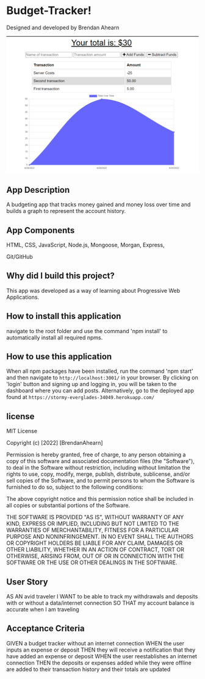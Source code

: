 # Budget-Tracker!
Designed and developed by Brendan Ahearn

![Hello Word](https://github.com/Arcanaut/Budget-Tracker/blob/main/public/assets/thumbnail.png)
## App Description
A budgeting app that tracks money gained and money loss over time and builds a graph to represent the account history.

## App Components
HTML,
CSS,
JavaScript,
Node.js,
Mongoose,
Morgan,
Express,

Git/GitHub
## Why did I build this project?
This app was developed as a way of learning about Progressive Web Applications.

## How to install this application
navigate to the root folder and use the command 'npm install' to automatically install all required npms.
## How to use this application
When all npm packages have been installed, run the command 'npm start' and then navigate to `http://localhost:3001/` in your browser.
By clicking on 'login' button and signing up and logging in, you will be taken to the dashboard where you can add posts. Alternatively, go to the deployed app found at `https://stormy-everglades-34049.herokuapp.com/`
## license
MIT License

Copyright (c) [2022] [BrendanAhearn]

Permission is hereby granted, free of charge, to any person obtaining a copy of this software and associated documentation files (the "Software"), to deal in the Software without restriction, including without limitation the rights to use, copy, modify, merge, publish, distribute, sublicense, and/or sell copies of the Software, and to permit persons to whom the Software is furnished to do so, subject to the following conditions:

The above copyright notice and this permission notice shall be included in all copies or substantial portions of the Software.

THE SOFTWARE IS PROVIDED "AS IS", WITHOUT WARRANTY OF ANY KIND, EXPRESS OR IMPLIED, INCLUDING BUT NOT LIMITED TO THE WARRANTIES OF MERCHANTABILITY, FITNESS FOR A PARTICULAR PURPOSE AND NONINFRINGEMENT. IN NO EVENT SHALL THE AUTHORS OR COPYRIGHT HOLDERS BE LIABLE FOR ANY CLAIM, DAMAGES OR OTHER LIABILITY, WHETHER IN AN ACTION OF CONTRACT, TORT OR OTHERWISE, ARISING FROM, OUT OF OR IN CONNECTION WITH THE SOFTWARE OR THE USE OR OTHER DEALINGS IN THE SOFTWARE.

## User Story
AS AN avid traveler
I WANT to be able to track my withdrawals and deposits with or without a data/internet connection
SO THAT my account balance is accurate when I am traveling 

## Acceptance Criteria
GIVEN a budget tracker without an internet connection
WHEN the user inputs an expense or deposit
THEN they will receive a notification that they have added an expense or deposit
WHEN the user reestablishes an internet connection
THEN the deposits or expenses added while they were offline are added to their transaction history and their totals are updated
